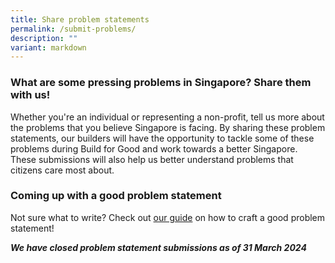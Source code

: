 ```yaml
---
title: Share problem statements
permalink: /submit-problems/
description: ""
variant: markdown
---
```

### What are some pressing problems in Singapore? Share them with us!

Whether you're an individual or representing a non-profit, tell us more about the problems that you believe Singapore is facing. By sharing these problem statements, our builders will have the opportunity to tackle some of these problems during Build for Good and work towards a better Singapore. These submissions will also help us better understand problems that citizens care most about.


### Coming up with a good problem statement
Not sure what to write? Check out [our guide](/problem-statement-guide/) on how to craft a good problem statement!

***We have closed problem statement submissions as of 31 March 2024***